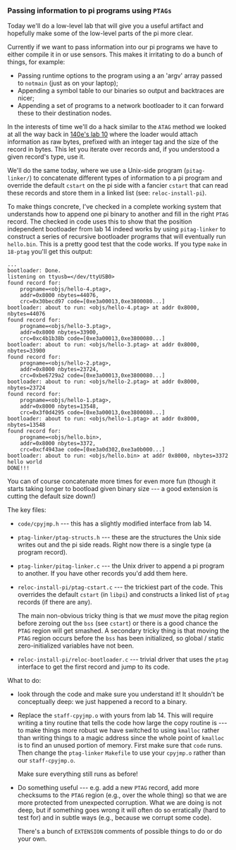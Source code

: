 ### Passing information to pi programs using `PTAGs`

Today we'll do a low-level lab that will give you a useful artifact
and hopefully make some of the low-level parts of the pi more clear.

Currently if we want to pass information into our pi programs
we have to either compile it in or use sensors.  This makes it irritating to
do a bunch of things, for example:
  - Passing runtime options to the program using a an 'argv' array 
    passed to  `notmain` (just as on your laptop);
  - Appending a symbol table to our binaries so output and 
    backtraces are nicer;
  - Appending a set of programs to a network bootloader to it can 
    forward these to their destination nodes.


In the interests of time we'll do a hack similar to the `ATAG` method
we looked at all the way back in [140e's lab 10](https://github.com/dddrrreee/cs140e-22win/tree/main/labs/10-low-level) where the loader would attach
information as raw bytes, prefixed with an integer tag and the size of
the record in bytes.  This let you iterate over records and, if you
understood a given record's type, use it.

We'll do the same today, where we use a Unix-side program
(`pitag-linker/`) to concatenate different types of information to a pi
program and override the default `cstart` on the pi side with a fancier
`cstart` that can read these records and store them in a linked list
(see: `reloc-install-pi`).

To make things concrete, I've checked in a complete working system
that understands how to append one pi binary to another and fill in the
right `PTAG` record.  The checked in code uses this to show that the 
position independent bootloader from lab 14 indeed works by using 
`pitag-linker` to construct a series of recursive bootloader
programs that will eventually run `hello.bin`.
This is a pretty good test that the code works.
If you type `make` in `18-ptag` you'll get this output:

    ...
    bootloader: Done.
    listening on ttyusb=</dev/ttyUSB0>
    found record for:
	    progname=<objs/hello-4.ptag>,
	    addr=0x8000 nbytes=44076,
	    crc=0x30becd97 code=[0xe3a00013,0xe3800080...]
    bootloader: about to run: <objs/hello-4.ptag> at addr 0x8000, nbytes=44076
    found record for:
	    progname=<objs/hello-3.ptag>,
	    addr=0x8000 nbytes=33900,
	    crc=0xc4b1b38b code=[0xe3a00013,0xe3800080...]
    bootloader: about to run: <objs/hello-3.ptag> at addr 0x8000, nbytes=33900
    found record for:
	    progname=<objs/hello-2.ptag>,
	    addr=0x8000 nbytes=23724,
	    crc=0xbe6729a2 code=[0xe3a00013,0xe3800080...]
    bootloader: about to run: <objs/hello-2.ptag> at addr 0x8000, nbytes=23724
    found record for:
	    progname=<objs/hello-1.ptag>,
	    addr=0x8000 nbytes=13548,
	    crc=0x3f0d4295 code=[0xe3a00013,0xe3800080...]
    bootloader: about to run: <objs/hello-1.ptag> at addr 0x8000, nbytes=13548
    found record for:
	    progname=<objs/hello.bin>,
	    addr=0x8000 nbytes=3372,
	    crc=0xcf4943ae code=[0xe3a0d302,0xe3a0b000...]
    bootloader: about to run: <objs/hello.bin> at addr 0x8000, nbytes=3372
    hello world
    DONE!!!

You can of course concatenate more times for even more fun (though it
starts taking longer to bootload given binary size --- a good extension
is cutting the default size down!)

The key files:
  - `code/cpyjmp.h` --- this has a slightly modified interface from
    lab 14.
  - `ptag-linker/ptag-structs.h` --- these are the structures the
    Unix side writes out and the pi side reads.  Right now there
    is a single type (a program record).
  - `ptag-linker/pitag-linker.c` --- the Unix driver to append a pi
    program to another.  If you have other records you'd add them here.
  - `reloc-install-pi/ptag-cstart.c` --- the trickiest part of the code.
    This overrides the default `cstart` (in `libpi`) and constructs
    a linked list of `ptag` records (if there are any). 

    The main non-obvious tricky thing is that we *must* move the pitag
    region before zeroing out the `bss` (see `cstart`) or there is a
    good chance the `PTAG` region will get smashed.  A secondary tricky
    thing is that moving the `PTAG` region occurs before the `bss`
    has been initialized, so global / static zero-initialized variables 
    have not been.

  - `reloc-install-pi/reloc-bootloader.c` --- trivial driver that uses
    the `ptag` interface to get the first record and jump to its code.

What to do:
 - look through the code and make sure you understand it!  It shouldn't
   be conceptually deep: we just happened a record to a binary.  


 - Replace the `staff-cpyjmp.o` with yours from lab 14.  This will require
   writing a tiny routine that tells the code how large the copy routine
   is --- to make things more robust we have switched to using `kmalloc`
   rather than writing things to a magic address since the whole point of
   `kmalloc` is to find an unused portion of memory.  First make sure that
   `code` runs.  Then change the `ptag-linker` `Makefile` to use your
   `cpyjmp.o` rather than our `staff-cpyjmp.o`.

   Make sure everything still runs as before!

 - Do something useful --- e.g. add a new `PTAG` record, add more 
   checksums to the `PTAG` region (e.g., over the whole thing) so 
   that we are more protected from unexpected corruption.  What
   we are doing is not deep, but if something goes wrong it will
   often do so erratically (hard to test for) and in subtle ways
   (e.g., because we corrupt some code).

   There's a bunch of `EXTENSION` comments of possible things to do
   or do your own.  

